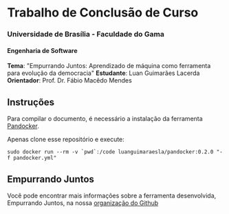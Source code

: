 # Trabalho de Conclusão de Curso

### Universidade de Brasília - Faculdade do Gama
#### Engenharia de Software

**Tema**: "Empurrando Juntos: Aprendizado de máquina como ferramenta para evolução da democracia"
**Estudante**: Luan Guimarães Lacerda
**Orientador**: Prof. Dr. Fábio Macêdo Mendes

## Instruções

Para compilar o documento, é necessário a instalação da ferramenta [Pandocker](https://github.com/luanguimaraesla/pandocker).

Apenas clone esse repositório e execute:

```
sudo docker run --rm -v `pwd`:/code luanguimaraesla/pandocker:0.2.0 "-f pandocker.yml"
```

## Empurrando Juntos

Você pode encontrar mais informações sobre a ferramenta desenvolvida, Empurrando Juntos, na nossa [organização do Github](https://github.com/ejplatform/)

